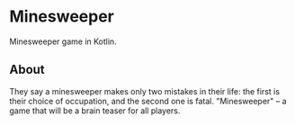 # Minesweeper
Minesweeper game in Kotlin.

## About
They say a minesweeper makes only two mistakes in their life: the first is their choice of occupation, and the second one is fatal. "Minesweeper" – a game that will be a brain teaser for all players.
